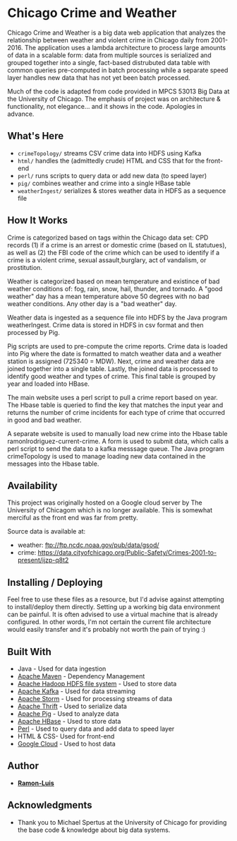 # Chicago Crime and Weather

Chicago Crime and Weather is a big data web application that analyzes the relationship between weather and violent crime in Chicago daily from 2001-2016.  The application uses a lambda architecture to process large amounts of data in a scalable form: data from multiple sources is serialized and grouped together into a single, fact-based distrubuted data table with common queries pre-computed  in batch processing while a separate speed layer handles new data that has not yet been batch processed.

Much of the code is adapted from code provided in MPCS 53013 Big Data at the University of Chicago.  The emphasis of project was on architecture & functionality, not elegance... and it shows in the code.  Apologies in advance.

## What's Here

* `crimeTopology/` streams CSV crime data into HDFS using Kafka
* `html/` handles the (admittedly crude) HTML and CSS that for the front-end
* `perl/` runs scripts to query data or add new data (to speed layer)
* `pig/` combines weather and crime into a single HBase table
* `weatherIngest/` serializes & stores weather data in HDFS as a sequence file

## How It Works
Crime is categorized based on tags within the Chicago data set: CPD records (1) if a crime is an arrest or domestic crime (based on IL statutues), as well as (2) the FBI code of the crime which can be used to identify if a crime is a violent crime, sexual assault,burglary, act of vandalism, or prostitution.

Weather is categorized based on mean temperature and existince of bad weather conditions of: fog, rain, snow, hail, thunder, and tornado. A "good weather" day has a mean temperature above 50 degrees with no bad weather conditions.  Any other day is a "bad weather" day.

Weather data is ingested as a sequence file into HDFS by the Java program weatherIngest. 
Crime data is stored in HDFS in csv format and then processed by Pig.

Pig scripts are used to pre-compute the crime reports.  Crime data is loaded into Pig where the date is formatted to match weather data and a weather station is assigned (725340 = MDW).  Next, crime and weather data are joined together into a single table.  Lastly, the joined data is processed to identify good weather and types of crime.  This final table is grouped by year and loaded into HBase.

The main website uses a perl script to pull a crime report based on year.  The Hbase table is queried to find the key that matches the input year and returns the number of crime incidents for each type of crime that occurred in good and bad weather.

A separate website is used to manually load new crime into the Hbase table ramonlrodriguez-current-crime. A form is used to submit data, which calls a perl script to send the data to a kafka messsage queue. The Java program crimeTopology is used to manage loading new data contained in the messages into the Hbase table.

## Availability

This project was originally hosted on a Google cloud server by The University of Chicagom which is no longer available.  This is somewhat merciful as the front end was far from pretty.

Source data is available at:
* weather: ftp://ftp.ncdc.noaa.gov/pub/data/gsod/
* crime: https://data.cityofchicago.org/Public-Safety/Crimes-2001-to-present/ijzp-q8t2

## Installing / Deploying

Feel free to use these files as a resource, but I'd advise against attempting to install/deploy them directly.  Setting up a working big data environment can be painful.  It is often advised to use a virtual machine that is already configured.  In other words, I'm not certain the current file architecture would easily transfer and it's probably not worth the pain of trying :)

## Built With

* Java - Used for data ingestion
* [Apache Maven](https://maven.apache.org/) - Dependency Management
* [Apache Hadoop HDFS file system](http://hadoop.apache.org/) - Used to store data
* [Apache Kafka](https://kafka.apache.org/) - Used for data streaming
* [Apache Storm](http://storm.apache.org/) - Used for processing streams of data
* [Apache Thrift](http://thrift.apache.org/) - Used to serialize data
* [Apache Pig](http://pig.apache.org/) - Used to analyze data
* [Apache HBase](http://hbase.apache.org/) - Used to store data
* [Perl](https://www.perl.org/) - Used to query data and add data to speed layer
* HTML & CSS- Used for front-end
* [Google Cloud](https://cloud.google.com/) - Used to host data

## Author

* [**Ramon-Luis**](https://github.com/ramon-luis)

## Acknowledgments

* Thank you to Michael Spertus at the University of Chicago for providing the base code & knowledge about big data systems.
